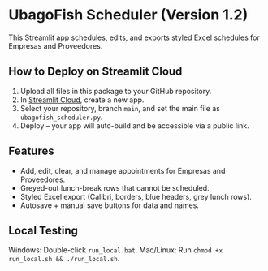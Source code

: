 # UbagoFish Scheduler (Version 1.2)

This Streamlit app schedules, edits, and exports styled Excel schedules for Empresas and Proveedores.

## How to Deploy on Streamlit Cloud
1. Upload all files in this package to your GitHub repository.
2. In [Streamlit Cloud](https://share.streamlit.io/), create a new app.
3. Select your repository, branch `main`, and set the main file as `ubagofish_scheduler.py`.
4. Deploy – your app will auto-build and be accessible via a public link.

## Features
- Add, edit, clear, and manage appointments for Empresas and Proveedores.
- Greyed-out lunch-break rows that cannot be scheduled.
- Styled Excel export (Calibri, borders, blue headers, grey lunch rows).
- Autosave + manual save buttons for data and names.

## Local Testing
Windows: Double-click `run_local.bat`.
Mac/Linux: Run `chmod +x run_local.sh && ./run_local.sh`.
